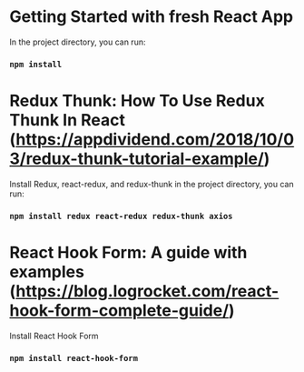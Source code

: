 # Getting Started with fresh React App

In the project directory, you can run:

### `npm install`


# Redux Thunk: How To Use Redux Thunk In React (https://appdividend.com/2018/10/03/redux-thunk-tutorial-example/)

Install Redux, react-redux, and redux-thunk in the project directory, you can run:

### `npm install redux react-redux redux-thunk axios`


# React Hook Form: A guide with examples (https://blog.logrocket.com/react-hook-form-complete-guide/)

Install React Hook Form

### `npm install react-hook-form`    
